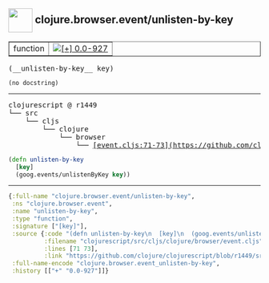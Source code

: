 ## <img width="48px" valign="middle" src="http://i.imgur.com/Hi20huC.png"> clojure.browser.event/unlisten-by-key

 <table border="1">
<tr>
<td>function</td>
<td><a href="https://github.com/cljsinfo/api-refs/tree/0.0-927"><img valign="middle" alt="[+] 0.0-927" src="https://img.shields.io/badge/+-0.0--927-lightgrey.svg"></a> </td>
</tr>
</table>

 <samp>
(__unlisten-by-key__ key)<br>
</samp>

```
(no docstring)
```

---

 <pre>
clojurescript @ r1449
└── src
    └── cljs
        └── clojure
            └── browser
                └── <ins>[event.cljs:71-73](https://github.com/clojure/clojurescript/blob/r1449/src/cljs/clojure/browser/event.cljs#L71-L73)</ins>
</pre>

```clj
(defn unlisten-by-key
  [key]
  (goog.events/unlistenByKey key))
```


---

```clj
{:full-name "clojure.browser.event/unlisten-by-key",
 :ns "clojure.browser.event",
 :name "unlisten-by-key",
 :type "function",
 :signature ["[key]"],
 :source {:code "(defn unlisten-by-key\n  [key]\n  (goog.events/unlistenByKey key))",
          :filename "clojurescript/src/cljs/clojure/browser/event.cljs",
          :lines [71 73],
          :link "https://github.com/clojure/clojurescript/blob/r1449/src/cljs/clojure/browser/event.cljs#L71-L73"},
 :full-name-encode "clojure.browser.event_unlisten-by-key",
 :history [["+" "0.0-927"]]}

```
